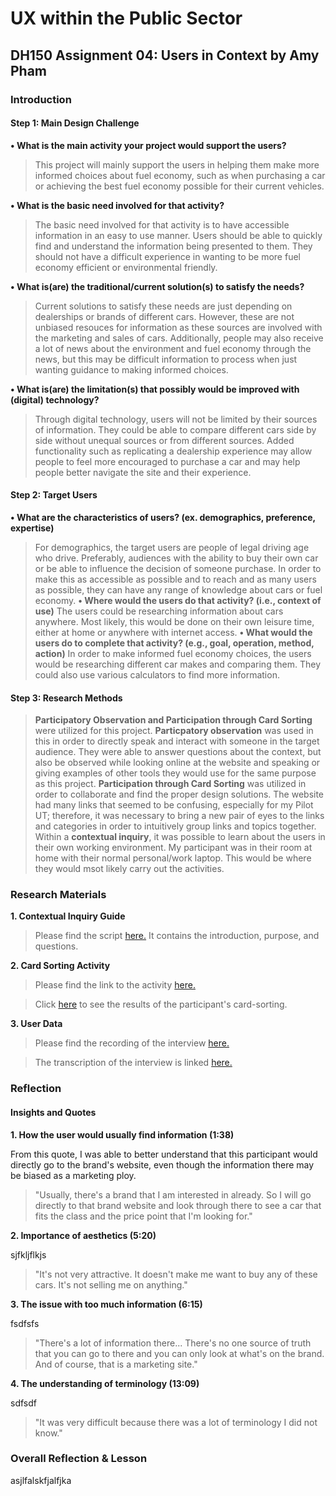 # UX within the Public Sector 
## DH150 Assignment 04: Users in Context by Amy Pham 

### Introduction

#### Step 1: Main Design Challenge 
**• What is the main activity your project would support the users?**
> This project will mainly support the users in helping them make more informed choices about fuel economy, such as when purchasing a car or achieving the best fuel economy possible for their current vehicles. 

**• What is the basic need involved for that activity?**
> The basic need involved for that activity is to have accessible information in an easy to use manner. Users should be able to quickly find and understand the information being presented to them. They should not have a difficult experience in wanting to be more fuel economy efficient or environmental friendly. 

**• What is(are) the traditional/current solution(s) to satisfy the needs?**
> Current solutions to satisfy these needs are just depending on dealerships or brands of different cars. However, these are not unbiased resouces for information as these sources are involved with the marketing and sales of cars. Additionally, people may also receive a lot of news about the environment and fuel economy through the news, but this may be difficult information to process when just wanting guidance to making informed choices. 

**• What is(are) the limitation(s) that possibly would be improved with (digital) technology?**
> Through digital technology, users will not be limited by their sources of information. They could be able to compare different cars side by side without unequal sources or from different sources. Added functionality such as replicating a dealership experience may allow people to feel more encouraged to purchase a car and may help people better navigate the site and their experience.  

#### Step 2: Target Users 
**• What are the characteristics of users? (ex. demographics, preference, expertise)** 
> For demographics, the target users are people of legal driving age who drive. Preferably, audiences with the ability to buy their own car or be able to influence the decision of someone purchase. In order to make this as accessible as possible and to reach and as many users as possible, they can have any range of knowledge about cars or fuel economy. 
**• Where would the users do that activity? (i.e., context of use)**
> The users could be researching information about cars anywhere. Most likely, this would be done on their own leisure time, either at home or anywhere with internet access. 
**• What would the users do to complete that activity? (e.g., goal, operation, method, action)**
> In order to make informed fuel economy choices, the users would be researching different car makes and comparing them. They could also use various calculators to find more information. 

#### Step 3: Research Methods 
> **Participatory Observation and Participation through Card Sorting** were utilized for this project. 
> **Particpatory observation** was used in this in order to directly speak and interact with someone in the target audience. They were able to answer questions about the context, but also be observed while looking online at the website and speaking or giving examples of other tools they would use for the same purpose as this project. 
> **Participation through Card Sorting** was utilized in order to collaborate and find the proper design solutions. The website had many links that seemed to be confusing, especially for my Pilot UT; therefore, it was necessary to bring a new pair of eyes to the links and categories in order to intuitively group links and topics together. 
> Within a **contextual inquiry**, it was possible to learn about the users in their own working environment. My participant was in their room at home with their normal personal/work laptop. This would be where they would msot likely carry out the activities. 

### Research Materials 
**1. Contextual Inquiry Guide**

> Please find the script [here.](https://docs.google.com/document/d/1x0cQBcXMqS2MgKydhJJkIGrIwVGRp-uifiKzlYnPyHc/edit?usp=sharing) It contains the introduction, purpose, and questions. 

**2. Card Sorting Activity** 

> Please find the link to the activity [here.](https://ows.io/os/5c7v4f4n)

> Click [here](https://drive.google.com/drive/folders/1VfBQ7aNGvWucREd8NNri20PDNRNf-wDf?usp=sharing) to see the results of the participant's card-sorting. 

**3. User Data** 

> Please find the recording of the interview [here.](https://drive.google.com/file/d/1JZAkmsg6p2_Dt4AhY8BKIsLt6NdFx5c8/view?usp=sharing) 

> The transcription of the interview is linked [here.](https://docs.google.com/document/d/1BfSFcyaIz3mp4_93gi9Huvv2ew0M4AF0zqcbXyLTgBY/edit?usp=sharing) 

### Reflection
#### Insights and Quotes 
**1. How the user would usually find information (1:38)**

From this quote, I was able to better understand that this participant would directly go to the brand's website, even though the information there may be biased as a marketing ploy. 
   
> "Usually, there's a brand that I am interested in already. So I will go directly to that brand website and look through there to see a car that fits the class and the price point that I'm looking for."

**2. Importance of aesthetics (5:20)** 

sjfkljflkjs

> "It's not very attractive. It doesn't make me want to buy any of these cars. It's not selling me on anything."

**3. The issue with too much information (6:15)** 

fsdfsfs

> "There's a lot of information there... There's no one source of truth that you can go to there and you can only look at what's on the brand. And of course, that is a marketing site." 

**4. The understanding of terminology (13:09)**

sdfsdf

> "It was very difficult because there was a lot of terminology I did not know."

### Overall Reflection & Lesson
asjlfalskfjalfjka




 
